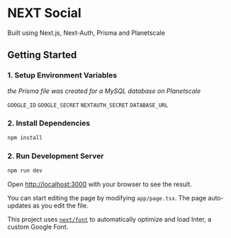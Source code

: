 # NEXT Social

Built using Next.js, Next-Auth, Prisma and Planetscale

## Getting Started

### 1. Setup Environment Variables

_the Prisma file was created for a MySQL database on Planetscale_

`GOOGLE_ID`
`GOOGLE_SECRET`
`NEXTAUTH_SECRET`
`DATABASE_URL`

### 2. Install Dependencies

```bash
npm install
```

### 2. Run Development Server

```bash
npm run dev
```

Open [http://localhost:3000](http://localhost:3000) with your browser to see the result.

You can start editing the page by modifying `app/page.tsx`. The page auto-updates as you edit the file.

This project uses [`next/font`](https://nextjs.org/docs/basic-features/font-optimization) to automatically optimize and load Inter, a custom Google Font.
